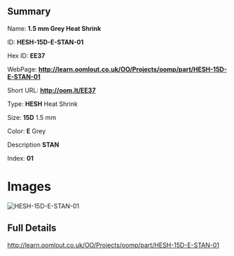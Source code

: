 

## Summary
 
Name: __1.5 mm Grey Heat Shrink__

ID: __HESH-15D-E-STAN-01__

Hex ID: __EE37__

WebPage: __http://learn.oomlout.co.uk/OO/Projects/oomp/part/HESH-15D-E-STAN-01__

Short URL: __http://oom.lt/EE37__


Type: __HESH__ Heat Shrink 

Size: __15D__ 1.5 mm 

Color: __E__ Grey 

Description __STAN__  

Index: __01__


 # Images
![HESH-15D-E-STAN-01](http://oomlout.com/oomp-gen/parts/HESH-15D-E-STAN-01/HESH-15D-E-STAN-01_420.jpg)



 ## Full Details

 http://learn.oomlout.co.uk/OO/Projects/oomp/part/HESH-15D-E-STAN-01














